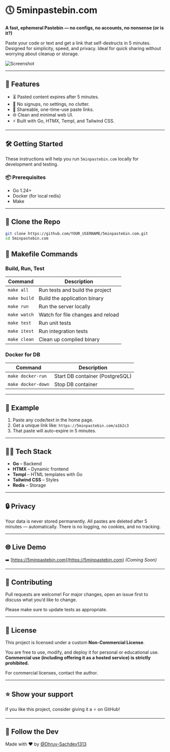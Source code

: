 # 🕔 5minpastebin.com

**A fast, ephemeral Pastebin — no configs, no accounts, no nonsense (or is it?)**

Paste your code or text and get a link that self-destructs in 5 minutes. Designed for simplicity, speed, and privacy. Ideal for quick sharing without worrying about cleanup or storage.

![Screenshot](https://your-screenshot-link-if-any.png)

---

## 🚀 Features

- ⏳ Pasted content expires after 5 minutes.
- 🧼 No signups, no settings, no clutter.
- 🔗 Shareable, one-time-use paste links.
- 🌐 Clean and minimal web UI.
- ⚡ Built with Go, HTMX, Templ, and Tailwind CSS.

---

## 🛠️ Getting Started

These instructions will help you run `5minpastebin.com` locally for development and testing.

### 📦 Prerequisites

- Go 1.24+
- Docker (for local redis)
- Make

---

## 📂 Clone the Repo

```bash
git clone https://github.com/YOUR_USERNAME/5minpastebin.com.git
cd 5minpastebin.com
```

## 🧰 Makefile Commands

### Build, Run, Test

| Command            | Description                          |
|--------------------|--------------------------------------|
| `make all`         | Run tests and build the project      |
| `make build`       | Build the application binary         |
| `make run`         | Run the server locally               |
| `make watch`       | Watch for file changes and reload    |
| `make test`        | Run unit tests                       |
| `make itest`       | Run integration tests                |
| `make clean`       | Clean up compiled binary             |

### Docker for DB

| Command              | Description                      |
|----------------------|----------------------------------|
| `make docker-run`    | Start DB container (PostgreSQL)  |
| `make docker-down`   | Stop DB container                |

---

## 🧪 Example

1. Paste any code/text in the home page.
2. Get a unique link like:
   `https://5minpastebin.com/a1b2c3`
3. That paste will auto-expire in 5 minutes.

---

## 🧑‍💻 Tech Stack

- **Go** – Backend
- **HTMX** – Dynamic frontend
- **Templ** – HTML templates with Go
- **Tailwind CSS** – Styles
- **Redis** – Storage

---

## 🔒 Privacy

Your data is never stored permanently. All pastes are deleted after 5 minutes — automatically. There is no logging, no cookies, and no tracking.

---

## 🌐 Live Demo

➡️ [https://5minpastebin.com](https://5minpastebin.com) *(Coming Soon)*

---

## 🤝 Contributing

Pull requests are welcome! For major changes, open an issue first to discuss what you’d like to change.

Please make sure to update tests as appropriate.

---

## 📜 License

This project is licensed under a custom **Non-Commercial License**.

You are free to use, modify, and deploy it for personal or educational use.
**Commercial use (including offering it as a hosted service) is strictly prohibited.**

For commercial licenses, contact the author.

---

## ⭐️ Show your support

If you like this project, consider giving it a ⭐️ on GitHub!

---

## 🔗 Follow the Dev

Made with ❤️ by [@Dhruv-Sachdev1313](https://github.com/Dhruv-Sachdev1313)
